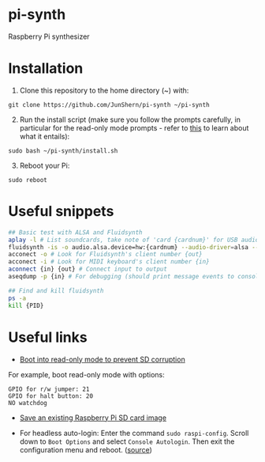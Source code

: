 # pi-synth
Raspberry Pi synthesizer

# Installation

1. Clone this repository to the home directory (~) with:
```
git clone https://github.com/JunShern/pi-synth ~/pi-synth
```
2. Run the install script (make sure you follow the prompts carefully, in particular for the read-only mode prompts - refer to [this](https://learn.adafruit.com/read-only-raspberry-pi/) to learn about what it entails):
```
sudo bash ~/pi-synth/install.sh
```
3. Reboot your Pi:
```
sudo reboot
```

# Useful snippets
```sh
## Basic test with ALSA and Fluidsynth
aplay -l # List soundcards, take note of 'card {cardnum}' for USB audio interface
fluidsynth -is -o audio.alsa.device=hw:{cardnum} --audio-driver=alsa --gain 3 /usr/share/sounds/sf2/FluidR3_GM.sf2 & # Start fluidsynth
acconect -o # Look for Fluidsynth's client number {out} 
acconect -i # Look for MIDI keyboard's client number {in} 
aconnect {in} {out} # Connect input to output 
aseqdump -p {in} # For debugging (should print message events to console)

## Find and kill fluidsynth
ps -a
kill {PID}
```

# Useful links

- [Boot into read-only mode to prevent SD corruption](https://learn.adafruit.com/read-only-raspberry-pi/)

For example, boot read-only mode with options:
```
GPIO for r/w jumper: 21
GPIO for halt button: 20
NO watchdog
```

- [Save an existing Raspberry Pi SD card image](https://beebom.com/how-clone-raspberry-pi-sd-card-windows-linux-macos/)

- For headless auto-login: Enter the command `sudo raspi-config`. Scroll down to `Boot Options` and select `Console Autologin`. Then exit the configuration menu and reboot. ([source](https://raspberrypi.stackexchange.com/questions/48241/auto-login-in-jessie-how))
